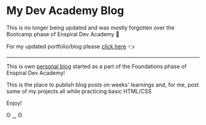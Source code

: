 # My Dev Academy Blog

This is no longer being updated and was mostly forgotten over the Bootcamp phase of Enspiral Dev Academy 😬 

For my updated portfolio/blog please [click here](https://jordy1311.web.app) 👈

---

This is own [personal blog](https://Jordy1311.github.io/archived-dev-academy-blog) started as a part of the Foundations phase of Enspiral Dev Academy!

This is the place to publish blog posts on weeks' learnings and, for me, post some of my projects all while practicing basic HTML/CSS

Enjoy!

ʘ ‿ ʘ
